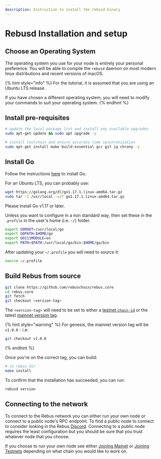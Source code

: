 ```yaml
---
description: Instruction to install the rebusd binary
---
```


# Rebusd Installation and setup

## Choose an Operating System

The operating system you use for your node is entirely your personal preference. You will be able to compile the `rebusd` daemon on most modern linux distributions and recent versions of macOS.

{% hint style="info" %}
For the tutorial, it is assumed that you are using an Ubuntu LTS release.

If you have chosen a different operating system, you will need to modify your commands to suit your operating system.
{% endhint %}

## Install pre-requisites

```bash
# update the local package list and install any available upgrades
sudo apt-get update && sudo apt upgrade -y

# install toolchain and ensure accurate time synchronization
sudo apt-get install make build-essential gcc git jq chrony -y
```

## Install Go

Follow the instructions [here](https://golang.org/doc/install) to install Go.

For an Ubuntu LTS, you can probably use:

```bash
wget https://golang.org/dl/go1.17.1.linux-amd64.tar.gz
sudo tar -C /usr/local -xzf go1.17.1.linux-amd64.tar.gz
```

Please install Go v1.17 or later.

Unless you want to configure in a non standard way, then set these in the `.profile` in the user's home (i.e. `~/`) folder.

```bash
export GOROOT=/usr/local/go
export GOPATH=$HOME/go
export GO111MODULE=on
export PATH=$PATH:/usr/local/go/bin:$HOME/go/bin
```

After updating your `~/.profile` you will need to source it:

```bash
source ~/.profile
```

## Build Rebus from source

```bash
git clone https://github.com/rebuschain/rebus.core
cd rebus.core
git fetch
git checkout <version-tag>
```

The `<version-tag>` will need to be set to either a [testnet `chain-id`](joining-the-testnets.md#current-testnets) or the latest [mainnet version tag](joining-mainnet.md).

{% hint style="warning" %}
For genesis, the mainnet version tag will be `v1.0.0` - i.e:

```bash
git checkout v1.0.0
```
{% endhint %}

Once you're on the correct tag, you can build:

```bash
# in rebus dir
make install
```

To confirm that the installation has succeeded, you can run:

```bash
rebusd version
```

## Connecting to the network

To connect to the Rebus network you can either run your own node or connect to a public node's RPC endpoint. To find a public node to connect to consider looking in the Rebus [Discord](https://discord.gg/QcWPfK4gJ2). Connecting to a public node requires the least configuration but you should be sure that you trust whatever node that you choose.

If you choose to run your own node see either [Joining Mainet](joining-mainnet.md) or [Joining Testnets](joining-the-testnets.md) depending on what chain you would like to work on.

